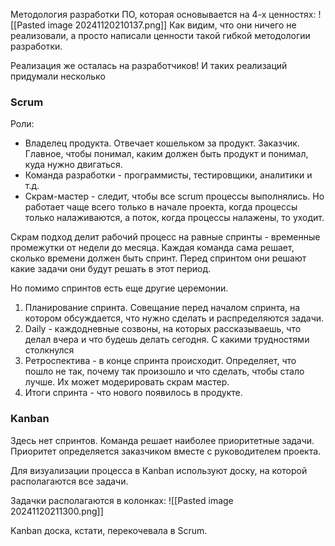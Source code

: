 Методология разработки ПО, которая основывается на 4-х ценностях:
![[Pasted image 20241120210137.png]]
Как видим, что они ничего не реализовали, а просто написали ценности такой гибкой методологии разработки.

Реализация же осталась на разработчиков! И таких реализаций придумали несколько

### Scrum
Роли:
- Владелец продукта. Отвечает кошельком за продукт. Заказчик. Главное, чтобы понимал, каким должен быть продукт и понимал, куда нужно двигаться.
- Команда разработки - программисты, тестировщики, аналитики и т.д.
- Скрам-мастер - следит, чтобы все scrum процессы выполнялись. Но работает чаще всего только в начале проекта, когда процессы только налаживаются, а поток, когда процессы налажены, то уходит.

Скрам подход делит рабочий процесс на равные спринты - временные промежутки от недели до месяца. Каждая команда сама решает, сколько времени должен быть спринт. Перед спринтом они решают какие задачи они будут решать в этот период.

Но помимо спринтов есть еще другие церемонии.
1. Планирование спринта. Совещание перед началом спринта, на котором обсуждается, что нужно сделать и распределяются задачи.
2. Daily - каждодневные созвоны, на которых рассказываешь, что делал вчера и что будешь делать сегодня. С какими трудностями столкнулся
3. Ретроспектива - в конце спринта происходит. Определяет, что пошло не так, почему так произошло и что сделать, чтобы стало лучше. Их может модерировать скрам мастер.
4. Итоги спринта - что нового появилось в продукте.

### Kanban
Здесь нет спринтов. Команда решает наиболее приоритетные задачи. Приоритет определяется заказчиком вместе с руководителем проекта.

Для визуализации процесса в Kanban используют доску, на которой располагаются все задачи.

Задачки располагаются в колонках:
![[Pasted image 20241120211300.png]]

Kanban доска, кстати, перекочевала в Scrum.

